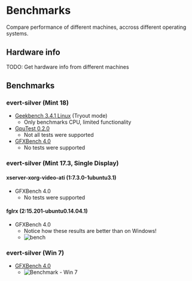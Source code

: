 Benchmarks
==========

Compare performance of different machines, accross different operating systems.

## Hardware info
TODO: Get hardware info from different machines

## Benchmarks
### evert-silver (Mint 18)
- [Geekbench 3.4.1 Linux](https://www.primatelabs.com/geekbench/) (Tryout mode)
    - Only benchmarks CPU, limited functionality
- [GpuTest 0.2.0](http://www.geeks3d.com/20121113/gputest-0-2-0-cross-platform-opengl-benchmark-furmark-lands-on-linux-and-os-x/)
    - Not all tests were supported
- [GFXBench 4.0]
    - No tests were supported

### evert-silver (Mint 17.3, Single Display)
#### xserver-xorg-video-ati (1:7.3.0-1ubuntu3.1)
- GFXBench 4.0
    - No tests were supported
    
#### fglrx (2:15.201-ubuntu0.14.04.1)
- GFXBench 4.0
    - Notice how these results are better than on Windows!
   - ![bench](https://dl.dropboxusercontent.com/u/57022080/static/evert-silver-mint-17_3-benchmark.png)
    
### evert-silver (Win 7)
- [GFXBench 4.0]
    - ![Benchmark - Win 7](https://dl.dropboxusercontent.com/u/57022080/static/GFXBench%20GL%20-%20Win%207.png)

[GFXBench 4.0]:https://gfxbench.com/result.jsp
